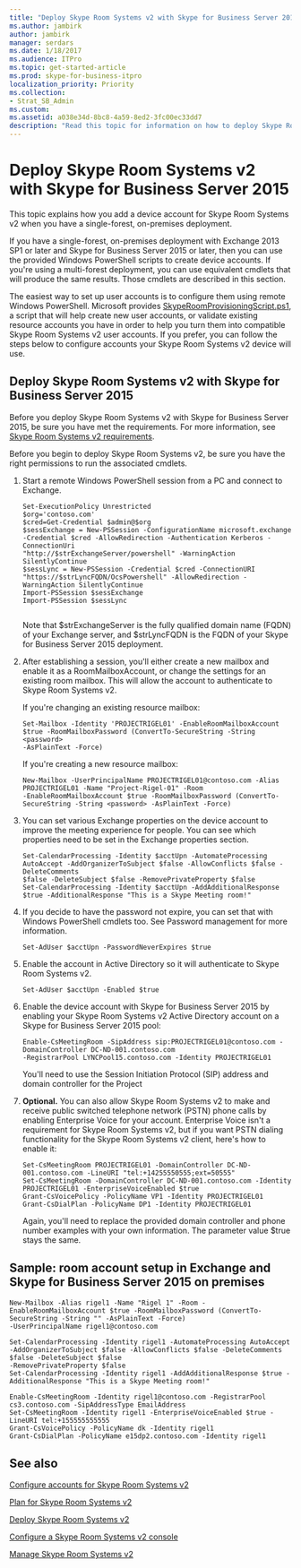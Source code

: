 ```yaml
---
title: "Deploy Skype Room Systems v2 with Skype for Business Server 2015"
ms.author: jambirk
author: jambirk
manager: serdars
ms.date: 1/18/2017
ms.audience: ITPro
ms.topic: get-started-article
ms.prod: skype-for-business-itpro
localization_priority: Priority
ms.collection: 
- Strat_SB_Admin
ms.custom:
ms.assetid: a038e34d-8bc8-4a59-8ed2-3fc00ec33dd7
description: "Read this topic for information on how to deploy Skype Room Systems v2 with Skype for Business Server 2015."
---
```


# Deploy Skype Room Systems v2 with Skype for Business Server 2015
  
This topic explains how you add a device account for Skype Room Systems v2 when you have a single-forest, on-premises deployment.
  
If you have a single-forest, on-premises deployment with Exchange 2013 SP1 or later and Skype for Business Server 2015 or later, then you can use the provided Windows PowerShell scripts to create device accounts. If you're using a multi-forest deployment, you can use equivalent cmdlets that will produce the same results. Those cmdlets are described in this section.

The easiest way to set up user accounts is to configure them using remote Windows PowerShell. Microsoft provides [SkypeRoomProvisioningScript.ps1](https://go.microsoft.com/fwlink/?linkid=870105), a script that will help create new user accounts, or validate existing resource accounts you have in order to help you turn them into compatible Skype Room Systems v2 user accounts. If you prefer, you can follow the steps below to configure accounts your Skype Room Systems v2 device will use.
  
## Deploy Skype Room Systems v2 with Skype for Business Server 2015

Before you deploy Skype Room Systems v2 with Skype for Business Server 2015, be sure you have met the requirements. For more information, see [Skype Room Systems v2 requirements](../../plan-your-deployment/clients-and-devices/requirements.md).
  
Before you begin to deploy Skype Room Systems v2, be sure you have the right permissions to run the associated cmdlets.
  
1. Start a remote Windows PowerShell session from a PC and connect to Exchange. 
    
   ```
   Set-ExecutionPolicy Unrestricted
   $org='contoso.com'
   $cred=Get-Credential $admin@$org
   $sessExchange = New-PSSession -ConfigurationName microsoft.exchange -Credential $cred -AllowRedirection -Authentication Kerberos -ConnectionUri
   "http://$strExchangeServer/powershell" -WarningAction SilentlyContinue
   $sessLync = New-PSSession -Credential $cred -ConnectionURI "https://$strLyncFQDN/OcsPowershell" -AllowRedirection -WarningAction SilentlyContinue
   Import-PSSession $sessExchange
   Import-PSSession $sessLync
 
   ```

   Note that $strExchangeServer is the fully qualified domain name (FQDN) of your Exchange server, and $strLyncFQDN is the FQDN of your Skype for Business Server 2015 deployment.
    
2. After establishing a session, you'll either create a new mailbox and enable it as a RoomMailboxAccount, or change the settings for an existing room mailbox. This will allow the account to authenticate to Skype Room Systems v2.
    
    If you're changing an existing resource mailbox:
    
   ```
   Set-Mailbox -Identity 'PROJECTRIGEL01' -EnableRoomMailboxAccount $true -RoomMailboxPassword (ConvertTo-SecureString -String <password>
   -AsPlainText -Force)
   ```

   If you're creating a new resource mailbox:
    
   ```
   New-Mailbox -UserPrincipalName PROJECTRIGEL01@contoso.com -Alias PROJECTRIGEL01 -Name "Project-Rigel-01" -Room 
   -EnableRoomMailboxAccount $true -RoomMailboxPassword (ConvertTo-SecureString -String <password> -AsPlainText -Force)
   ```

3. You can set various Exchange properties on the device account to improve the meeting experience for people. You can see which properties need to be set in the Exchange properties section.
    
   ```
   Set-CalendarProcessing -Identity $acctUpn -AutomateProcessing AutoAccept -AddOrganizerToSubject $false -AllowConflicts $false -DeleteComments 
   $false -DeleteSubject $false -RemovePrivateProperty $false
   Set-CalendarProcessing -Identity $acctUpn -AddAdditionalResponse $true -AdditionalResponse "This is a Skype Meeting room!"
   ```

4. If you decide to have the password not expire, you can set that with Windows PowerShell cmdlets too. See Password management for more information.
    
   ```
   Set-AdUser $acctUpn -PasswordNeverExpires $true
   ```

5. Enable the account in Active Directory so it will authenticate to Skype Room Systems v2.
    
   ```
   Set-AdUser $acctUpn -Enabled $true
   ```

6. Enable the device account with Skype for Business Server 2015 by enabling your Skype Room Systems v2 Active Directory account on a Skype for Business Server 2015 pool:
    
   ```
   Enable-CsMeetingRoom -SipAddress sip:PROJECTRIGEL01@contoso.com -DomainController DC-ND-001.contoso.com 
   -RegistrarPool LYNCPool15.contoso.com -Identity PROJECTRIGEL01
   ```

    You'll need to use the Session Initiation Protocol (SIP) address and domain controller for the Project 
    
7. **Optional.** You can also allow Skype Room Systems v2 to make and receive public switched telephone network (PSTN) phone calls by enabling Enterprise Voice for your account. Enterprise Voice isn't a requirement for Skype Room Systems v2, but if you want PSTN dialing functionality for the Skype Room Systems v2 client, here's how to enable it:
    
   ```
   Set-CsMeetingRoom PROJECTRIGEL01 -DomainController DC-ND-001.contoso.com -LineURI "tel:+14255550555;ext=50555"
   Set-CsMeetingRoom -DomainController DC-ND-001.contoso.com -Identity PROJECTRIGEL01 -EnterpriseVoiceEnabled $true
   Grant-CsVoicePolicy -PolicyName VP1 -Identity PROJECTRIGEL01
   Grant-CsDialPlan -PolicyName DP1 -Identity PROJECTRIGEL01
   ```

   Again, you'll need to replace the provided domain controller and phone number examples with your own information. The parameter value $true stays the same.
    
## Sample: room account setup in Exchange and Skype for Business Server 2015 on premises

```
New-Mailbox -Alias rigel1 -Name "Rigel 1" -Room -EnableRoomMailboxAccount $true -RoomMailboxPassword (ConvertTo-SecureString -String "" -AsPlainText -Force) 
-UserPrincipalName rigel1@contoso.com
 
Set-CalendarProcessing -Identity rigel1 -AutomateProcessing AutoAccept -AddOrganizerToSubject $false -AllowConflicts $false -DeleteComments $false -DeleteSubject $false 
-RemovePrivateProperty $false
Set-CalendarProcessing -Identity rigel1 -AddAdditionalResponse $true -AdditionalResponse "This is a Skype Meeting room!"
 
Enable-CsMeetingRoom -Identity rigel1@contoso.com -RegistrarPool cs3.contoso.com -SipAddressType EmailAddress
Set-CsMeetingRoom -Identity rigel1 -EnterpriseVoiceEnabled $true -LineURI tel:+155555555555
Grant-CsVoicePolicy -PolicyName dk -Identity rigel1
Grant-CsDialPlan -PolicyName e15dp2.contoso.com -Identity rigel1
```

## See also

[Configure accounts for Skype Room Systems v2](room-systems-v2-configure-accounts.md)

[Plan for Skype Room Systems v2](../../plan-your-deployment/clients-and-devices/skype-room-systems-v2-0.md)
  
[Deploy Skype Room Systems v2](room-systems-v2.md)
  
[Configure a Skype Room Systems v2 console](console.md)
  
[Manage Skype Room Systems v2](../../manage/skype-room-systems-v2/skype-room-systems-v2.md)